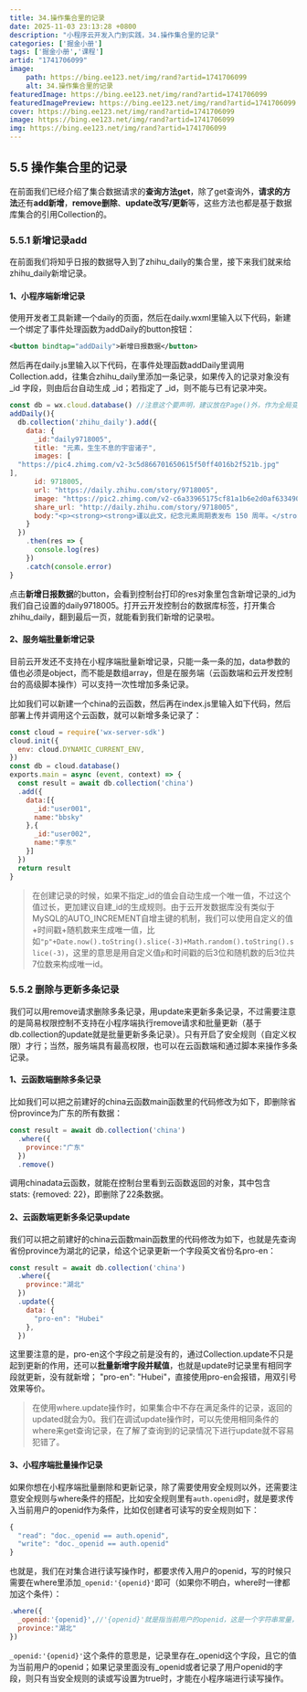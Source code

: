 ```yaml
---
title: 34.操作集合里的记录
date: 2025-11-03 23:13:28 +0800
description: "小程序云开发入门到实践，34.操作集合里的记录"
categories: ['掘金小册']
tags: ['掘金小册','课程']
artid: "1741706099"
image:
    path: https://bing.ee123.net/img/rand?artid=1741706099
    alt: 34.操作集合里的记录
featuredImage: https://bing.ee123.net/img/rand?artid=1741706099
featuredImagePreview: https://bing.ee123.net/img/rand?artid=1741706099
cover: https://bing.ee123.net/img/rand?artid=1741706099
image: https://bing.ee123.net/img/rand?artid=1741706099
img: https://bing.ee123.net/img/rand?artid=1741706099
---
```


## 5.5 操作集合里的记录
在前面我们已经介绍了集合数据请求的**查询方法get**，除了get查询外，**请求的方法**还有**add新增**，**remove删除**、**update改写/更新**等，这些方法也都是基于数据库集合的引用Collection的。

### 5.5.1 新增记录add
在前面我们将知乎日报的数据导入到了zhihu_daily的集合里，接下来我们就来给zhihu_daily新增记录。
#### 1、小程序端新增记录
使用开发者工具新建一个daily的页面，然后在daily.wxml里输入以下代码，新建一个绑定了事件处理函数为addDaily的button按钮：
```xml
<button bindtap="addDaily">新增日报数据</button>
```
然后再在daily.js里输入以下代码，在事件处理函数addDaily里调用Collection.add，往集合zhihu_daily里添加一条记录，如果传入的记录对象没有 _id 字段，则由后台自动生成 _id；若指定了 _id，则不能与已有记录冲突。
```javascript
const db = wx.cloud.database() //注意这个要声明，建议放在Page()外，作为全局变量
addDaily(){
  db.collection('zhihu_daily').add({
    data: {
      _id:"daily9718005",
      title: "元素，生生不息的宇宙诸子",
      images: [
  "https://pic4.zhimg.com/v2-3c5d866701650615f50ff4016b2f521b.jpg"
],
      id: 9718005,
      url: "https://daily.zhihu.com/story/9718005",
      image: "https://pic2.zhimg.com/v2-c6a33965175cf81a1b6e2d0af633490d.jpg",
      share_url: "http://daily.zhihu.com/story/9718005",
      body:"<p><strong><strong>谨以此文，纪念元素周期表发布 150 周年。</strong></strong></p>rn<p>地球，世界，和生活在这里的芸芸众生从何而来，这是每个人都曾有意无意思考过的问题。</p>rn<p>科幻小说家道格拉斯·亚当斯给了一个无厘头的答案，42；宗教也给出了诸神创世的虚构场景；</p>rn<p>最为恢弘的画面，则是由科学给出的，另一个意义上的<strong>生死轮回，一场属于元素的生死轮回</strong>。</p>"
    }
  })
    .then(res => {
      console.log(res)
    })
    .catch(console.error)
}
```
点击**新增日报数据**的button，会看到控制台打印的res对象里包含新增记录的_id为我们自己设置的daily9718005。打开云开发控制台的数据库标签，打开集合zhihu_daily，翻到最后一页，就能看到我们新增的记录啦。

#### 2、服务端批量新增记录
目前云开发还不支持在小程序端批量新增记录，只能一条一条的加，data参数的值也必须是object，而不能是数组array，但是在服务端（云函数端和云开发控制台的高级脚本操作）可以支持一次性增加多条记录。

比如我们可以新建一个china的云函数，然后再在index.js里输入如下代码，然后部署上传并调用这个云函数，就可以新增多条记录了：
```javascript
const cloud = require('wx-server-sdk')
cloud.init({
  env: cloud.DYNAMIC_CURRENT_ENV,
})
const db = cloud.database() 
exports.main = async (event, context) => {
  const result = await db.collection('china')
  .add({
    data:[{
      _id:"user001",
      name:"bbsky"
    },{
      _id:"user002",
      name:"李东"
    }]
  })
  return result
}
```
>在创建记录的时候，如果不指定_id的值会自动生成一个唯一值，不过这个值过长，更加建议自建_id的生成规则。由于云开发数据库没有类似于MySQL的AUTO_INCREMENT自增主键的机制，我们可以使用自定义的值+时间戳+随机数来生成唯一值，比如`"p"+Date.now().toString().slice(-3)+Math.random().toString().slice(-3)`，这里的意思是用自定义值`p`和时间戳的后3位和随机数的后3位共7位数来构成唯一id。

### 5.5.2 删除与更新多条记录
我们可以用remove请求删除多条记录，用update来更新多条记录，不过需要注意的是简易权限控制不支持在小程序端执行remove请求和批量更新（基于db.collection的update就是批量更新多条记录）。只有开启了安全规则（自定义权限）才行；当然，服务端具有最高权限，也可以在云函数端和通过脚本来操作多条记录。

#### 1、云函数端删除多条记录
比如我们可以把之前建好的china云函数main函数里的代码修改为如下，即删除省份province为广东的所有数据：
```javascript
const result = await db.collection('china')
  .where({
    province:"广东"
  })
  .remove()
```
调用chinadata云函数，就能在控制台里看到云函数返回的对象，其中包含stats: {removed: 22}，即删除了22条数据。

#### 2、云函数端更新多条记录update
我们可以把之前建好的china云函数main函数里的代码修改为如下，也就是先查询省份province为湖北的记录，给这个记录更新一个字段英文省份名pro-en：
```javascript
const result = await db.collection('china')
  .where({
    province:"湖北"
  })
  .update({
    data: {
      "pro-en": "Hubei"
    },
  })
```
这里要注意的是，pro-en这个字段之前是没有的，通过Collection.update不只是起到更新的作用，还可以**批量新增字段并赋值**，也就是update时记录里有相同字段就更新，没有就新增； "pro-en":  "Hubei"，直接使用pro-en会报错，用双引号效果等价。
>在使用where.update操作时，如果集合中不存在满足条件的记录，返回的updated就会为0。我们在调试update操作时，可以先使用相同条件的where来get查询记录，在了解了查询到的记录情况下进行update就不容易犯错了。

#### 3、小程序端批量操作记录
如果你想在小程序端批量删除和更新记录，除了需要使用安全规则以外，还需要注意安全规则与where条件的搭配，比如安全规则里有`auth.openid`时，就是要求传入当前用户的openid作为条件，比如仅创建者可读写的安全规则如下：
```javascript
{
  "read": "doc._openid == auth.openid",
  "write": "doc._openid == auth.openid"
}
```
也就是，我们在对集合进行读写操作时，都要求传入用户的openid，写的时候只需要在where里添加`_openid:'{openid}'`即可（如果你不明白，where时一律都加这个条件）：
```javascript
.where({
  _openid:'{openid}',//'{openid}'就是指当前用户的openid，这是一个字符串常量，当后台发现该字符串时会自动替换为当前小程序用户的openid
  province:"湖北"
})
```
`_openid:'{openid}'`这个条件的意思是，记录里存在_openid这个字段，且它的值为当前用户的openid；如果记录里面没有_openid或者记录了用户openid的字段，则只有当安全规则的读或写设置为true时，才能在小程序端进行读写操作。

